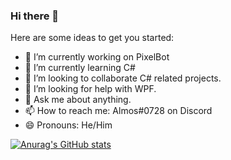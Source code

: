 ### Hi there 👋


Here are some ideas to get you started:

- 🔭 I’m currently working on PixelBot
- 🌱 I’m currently learning C#
- 👯 I’m looking to collaborate C# related projects.
- 🤔 I’m looking for help with WPF.
- 💬 Ask me about anything.
- 📫 How to reach me: Almos#0728 on Discord
- 😄 Pronouns: He/Him


[![Anurag's GitHub stats](https://github-readme-stats.vercel.app/api?username=almosyt&count_private=true)](https://github.com/anuraghazra/github-readme-stats)
